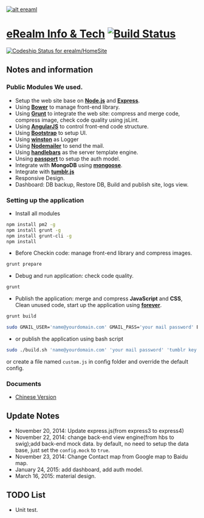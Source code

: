 [![alt ereaml](https://raw.github.com/erealm/HomeSite/master/public/images/erealm.png)](http://www.erealmsoft.com)
# [eRealm Info & Tech](http://www.erealmsoft.com)  [![Build Status](https://travis-ci.org/erealm/HomeSite.svg?branch=master)](http://travis-ci.org/erealm/HomeSite)
[ ![Codeship Status for erealm/HomeSite](https://www.codeship.io/projects/1f17b940-2f28-0132-d05d-4e682e9b5dbd/status)](https://www.codeship.io/projects/39458)

## Notes and information
### Public Modules We used.
* Setup the web site base on [**Node.js**](http://nodejs.org/) and [**Express**](http://expressjs.com/).
* Using [**Bower**](http://bower.io) to manage front-end library.
* Using [**Grunt**](http://gruntjs.com) to integrate the web site: compress and merge code, compress image, check code quality using jsLint.
* Using [**AngularJS**](https://angularjs.org/) to control front-end code structure.
* Using [**Bootstrap**](http://getbootstrap.com/) to setup UI.
* Using [**winston**](https://github.com/flatiron/winston) as Logger
* Using [**Nodemailer**](https://github.com/andris9/Nodemailer) to send the mail.
* Using [**handlebars**](https://www.npmjs.org/package/handlebars) as the server template engine.
* Unsing [**passport**](https://github.com/jaredhanson/passport) to setup the auth model.
* Integrate with **MongoDB** using [**mongoose**](http://mongoosejs.com/).
* Integrate with [**tumblr.js**](https://github.com/tumblr/tumblr.js/)
* Responsive Design.
* Dashboard: DB backup, Restore DB, Build and publish site, logs view.

### Setting up the application
 * Install all modules
```bash
npm install pm2 -g
npm install grunt -g
npm install grunt-cli -g
npm install
```
* Before Checkin code: manage front-end library and compress images.
```bash
grunt prepare
```
* Debug and run application: check code quality.
```bash
grunt
```
* Publish the application: merge and compress **JavaScript** and **CSS**, Clean unused code, start up the application using [**forever**](https://github.com/nodejitsu/forever).
```bash
grunt build
``` 
```bash
sudo GMAIL_USER='name@yourdomain.com' GMAIL_PASS='your mail password' BLOG_KEY='tumblr key' pm2 start app.js
``` 
* or publish the application using bash script
```bash
sudo ./build.sh 'name@yourdomain.com' 'your mail password' 'tumblr key'
```
or create a file named `custom.js` in config folder and override the default config.

### Documents
* [Chinese Version](http://blog.erealmsoft.com/font-end/home/2014/11/02/erealm-home-opensource-nodejs.html)

## Update Notes
* November 20, 2014: Update express.js(from express3 to express4)
* November 22, 2014: change back-end view engine(from hbs to swig);add back-end mock data. by default, no need to setup the data base, just set the `config.mock` to `true`.
* November 23, 2014: Change Contact map from Google map to Baidu map.
* January 24, 2015: add dashboard, add auth model.
* March 16, 2015: material design.

## TODO List
* Unit test.
